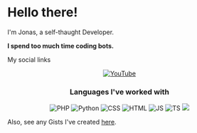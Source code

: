 # Hello there!
  
I'm Jonas, a self-thaught Developer.

**I spend too much time coding bots.**

My social links
<p align="center">
  <a href="https://www.youtube.com/channel/UCtXYhKFEjx3lAOroHIXpJkg"><img src="https://img.shields.io/badge/YouTube-FF0000?style=for-the-badge&logo=youtube&logoColor=white" alt="YouTube"></a>
</p>

<h3 align="center">Languages I've worked with</h3>
<p align="center">
  <img src="https://img.shields.io/badge/AutoHotkey-4FBB4F?style=for-the-badge&logo=autohotkey&logoColor=white" alt="PHP">
  <img src="https://img.shields.io/badge/Python-3776AB?style=for-the-badge&logo=python&logoColor=white" alt="Python">
  <img src="https://img.shields.io/badge/CSS-239120?&style=for-the-badge&logo=css3&logoColor=white" alt="CSS">
  <img src="https://img.shields.io/badge/HTML5-E34F26?style=for-the-badge&logo=html5&logoColor=white" alt="HTML">
  <img src="https://img.shields.io/badge/JavaScript-323330?style=for-the-badge&logo=javascript&logoColor=F7DF1E" alt="JS">
  <img src="https://badges.frapsoft.com/typescript/code/typescript-125x28.png?v=101" alt="TS">
  <img src="https://camo.githubusercontent.com/92009c215e9878e49f196191bb58e9206e30d665c8a49843ea111524ad334d4a/68747470733a2f2f696d672e736869656c64732e696f2f62616467652f2d4d6f6e676f44422d3333333333333f7374796c653d666f722d7468652d6261646765266c6f676f3d6d6f6e676f6462">
</p>



Also, see any Gists I've created [here](https://gist.github.com/Joniii11).
